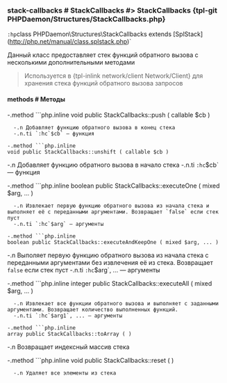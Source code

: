 ### stack-callbacks # StackCallbacks #> StackCallbacks {tpl-git PHPDaemon/Structures/StackCallbacks.php}

`:hp`class PHPDaemon\Structures\StackCallbacks extends \[SplStack](http://php.net/manual/class.splstack.php)`

Данный класс предоставляет стек функций обратного вызова с несколькими дополнительными методами

> Используется в {tpl-inlink network/client Network/Client} для хранения стека функций обратного вызова запросов

#### methods # Методы

 -.method ```php.inline
 void public StackCallbacks::push ( callable $cb )
 ```
   -.n Добавляет функцию обратного вызова в конец стека
   -.n.ti `:hc`$cb` — функция

 -.method ```php.inline
 void public StackCallbacks::unshift ( callable $cb )
 ```
   -.n Добавляет функцию обратного вызова в начало стека
   -.n.ti `:hc`$cb` — функция

 -.method ```php.inline
 boolean public StackCallbacks::executeOne ( mixed $arg, ... )
 ```
   -.n Извлекает первую функцию обратного вызова из начала стека и выполняет её с переданными аргументами. Возвращает `false` если стек пуст
   -.n.ti `:hc`$arg` — аргументы

 -.method ```php.inline
 boolean public StackCallbacks::executeAndKeepOne ( mixed $arg, ... )
 ```
   -.n Выполяет первую функцию обратного вызова из начала стека с переданными аргументами без извлечения её из стека. Возвращает `false` если стек пуст
   -.n.ti `:hc`$arg`, ... — аргументы

 -.method ```php.inline
 integer public StackCallbacks::executeAll ( mixed $arg, ... )
 ```
   -.n Извлекает все функции обратного вызова и выполняет с заданными аргументами. Возвращает количество выполненных функций.
   -.n.ti `:hc`$arg1`, ... — аргументы

 -.method ```php.inline
 array public StackCallbacks::toArray ( )
 ```
   -.n Возвращает индексный массив стека

 -.method ```php.inline
 void public StackCallbacks::reset ( )
 ```
   -.n Удаляет все элементы из стека
